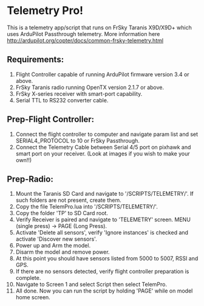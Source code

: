Telemetry Pro!
===================

This is a telemetry app/script that runs on FrSky Taranis X9D/X9D+ which uses ArduPilot Passthrough telemetry. More information here http://ardupilot.org/copter/docs/common-frsky-telemetry.html

Requirements:
-------------

1. Flight Controller capable of running ArduPilot firmware version 3.4 or above.
2. FrSky Taranis radio running OpenTX version 2.1.7 or above.
3. FrSky X-series receiver with smart-port capability.
4. Serial TTL to RS232 converter cable.

Prep-Flight Controller:
-------------

1.  Connect the flight controller to computer and navigate param list and set SERIAL4_PROTOCOL to 10 or FrSky Passthrough.
2. Connect the Telemetry Cable between Serial 4/5 port on pixhawk and smart port on your receiver. (Look at images if you wish to make your own!!)

Prep-Radio:
-------------

1. Mount the Taranis SD Card and navigate to '/SCRIPTS/TELEMETRY/'. If such folders are not present, create them.
2. Copy the file TelemPro.lua into '/SCRIPTS/TELEMETRY/'.
3. Copy the folder 'TP' to SD Card root.
4. Verify Receiver is paired and navigate to 'TELEMETRY' screen. MENU (single press) -> PAGE (Long Press).
5. Activate 'Delete all sensors',  verify 'Ignore instances' is checked and activate 'Discover new sensors'.
6. Power up and Arm the model.
7. Disarm the model and remove power.
8. At this point you should have sensors listed from 5000 to 5007, RSSI and GPS.
9. If there are no sensors detected, verify flight controller preparation is complete.
10. Navigate to Screen 1 and select Script then select TelemPro.
11. All done. Now you can run the script by holding 'PAGE' while on model home screen.


